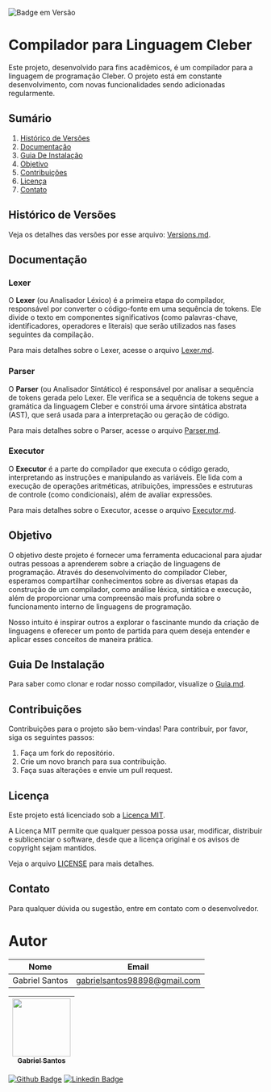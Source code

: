 ![Badge em Versão](http://img.shields.io/static/v1?label=Versão&message=1.2.0&color=GREEN&style=for-the-badge)

# Compilador para Linguagem Cleber

Este projeto, desenvolvido para fins acadêmicos, é um compilador para a linguagem de programação Cleber. O projeto está em constante desenvolvimento, com novas funcionalidades sendo adicionadas regularmente.

## Sumário

1. [Histórico de Versões](#histórico-de-versões)
2. [Documentação](#documentação)
3. [Guia De Instalação](#guia-de-instalação)
4. [Objetivo](#objetivo) 
5. [Contribuições](#contribuições)
6. [Licença](#licença)
7. [Contato](#contato)

## Histórico de Versões

Veja os detalhes das versões por esse arquivo: [Versions.md](VERSIONS.md).

## Documentação

### Lexer

O **Lexer** (ou Analisador Léxico) é a primeira etapa do compilador, responsável por converter o código-fonte em uma sequência de tokens. Ele divide o texto em componentes significativos (como palavras-chave, identificadores, operadores e literais) que serão utilizados nas fases seguintes da compilação.

Para mais detalhes sobre o Lexer, acesse o arquivo [Lexer.md](./Documentação/LEXER.md
).

### Parser

O **Parser** (ou Analisador Sintático) é responsável por analisar a sequência de tokens gerada pelo Lexer. Ele verifica se a sequência de tokens segue a gramática da linguagem Cleber e constrói uma árvore sintática abstrata (AST), que será usada para a interpretação ou geração de código.

Para mais detalhes sobre o Parser, acesse o arquivo [Parser.md](./Documentação/PARSER.md).

### Executor

O **Executor** é a parte do compilador que executa o código gerado, interpretando as instruções e manipulando as variáveis. Ele lida com a execução de operações aritméticas, atribuições, impressões e estruturas de controle (como condicionais), além de avaliar expressões.

Para mais detalhes sobre o Executor, acesse o arquivo [Executor.md](./Documentação/EXECUTOR.md).

## Objetivo

O objetivo deste projeto é fornecer uma ferramenta educacional para ajudar outras pessoas a aprenderem sobre a criação de linguagens de programação. Através do desenvolvimento do compilador Cleber, esperamos compartilhar conhecimentos sobre as diversas etapas da construção de um compilador, como análise léxica, sintática e execução, além de proporcionar uma compreensão mais profunda sobre o funcionamento interno de linguagens de programação.

Nosso intuito é inspirar outros a explorar o fascinante mundo da criação de linguagens e oferecer um ponto de partida para quem deseja entender e aplicar esses conceitos de maneira prática.

## Guia De Instalação

Para saber como clonar e rodar nosso compilador, visualize o [Guia.md](./Documentação/GUIA.md).

## Contribuições

Contribuições para o projeto são bem-vindas! Para contribuir, por favor, siga os seguintes passos:

1. Faça um fork do repositório.
2. Crie um novo branch para sua contribuição.
3. Faça suas alterações e envie um pull request.

## Licença

Este projeto está licenciado sob a [Licença MIT](LICENSE).

A Licença MIT permite que qualquer pessoa possa usar, modificar, distribuir e sublicenciar o software, desde que a licença original e os avisos de copyright sejam mantidos.

Veja o arquivo [LICENSE](LICENSE) para mais detalhes.


## Contato

Para qualquer dúvida ou sugestão, entre em contato com o desenvolvedor.

# Autor
|Nome|Email|
| -------- | -------- | 
|Gabriel Santos|gabrielsantos98898@gmail.com|

[<img src="https://github.com/gabrielsantos969.png" width=115 > <br> <sub> Gabriel Santos </sub>](https://github.com/gabrielsantos969) |
| :---: |  

[![Github Badge](https://img.shields.io/badge/-Github-000?style=flat-square&logo=Github&logoColor=white&link=https://github.com/gabrielsantos969)](https://github.com/gabrielsantos969)
[![Linkedin Badge](https://img.shields.io/badge/-LinkedIn-blue?style=flat-square&logo=Linkedin&logoColor=white&link=https://www.linkedin.com/in/gabriel-santos-b53632196/)](https://www.linkedin.com/in/gabriel-santos-b53632196/)


